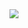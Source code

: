 <image src="![image](https://github.com/user-attachments/assets/ed529b57-5045-4442-b601-8da6a7844923)">
